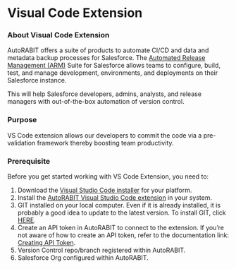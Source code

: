 # Visual Code Extension

### About Visual Code Extension

AutoRABIT offers a suite of products to automate CI/CD and data and metadata backup processes for Salesforce. The [Automated Release Management (ARM)](https://www.autorabit.com/products/automated-release-management/) Suite for Salesforce allows teams to configure, build, test, and manage development, environments, and deployments on their Salesforce instance.

This will help Salesforce developers, admins, analysts, and release managers with out-of-the-box automation of version control.

### Purpose

VS Code extension allows our developers to commit the code via a pre-validation framework thereby boosting team productivity.

### Prerequisite

Before you get started working with VS Code Extension, you need to:

1. Download the [Visual Studio Code installer](https://code.visualstudio.com/download) for your platform.
2. Install the [AutoRABIT Visual Studio Code extension](https://marketplace.visualstudio.com/items?itemName=autorabit-dev.autorabit) in your system.
3. GIT installed on your local computer. Even if it is already installed, it is probably a good idea to update to the latest version. To install GIT, click [HERE](https://git-scm.com/book/en/v2/Getting-Started-Installing-Git).&#x20;
4. Create an API token in AutoRABIT to connect to the extension. If you’re not aware of how to create an API token, refer to the documentation link: [Creating API Token](../../troubleshoot/how-tos/create-api-token.md).
5. Version Control repo/branch registered within AutoRABIT.
6. Salesforce Org configured within AutoRABIT.
